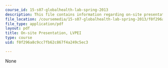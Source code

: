 ```yaml
---
course_id: 15-s07-globalhealth-lab-spring-2013
description: This file contains information regarding on-site presentation.
file_location: /coursemedia/15-s07-globalhealth-lab-spring-2013/f0f296a8c9cc7fb62c867f4a249c5ec3_MIT15_S07S13_onsit_pre_lvp.pdf
file_type: application/pdf
layout: pdf
title: On-site Presentation, LVPEI
type: course
uid: f0f296a8c9cc7fb62c867f4a249c5ec3

---
```

None